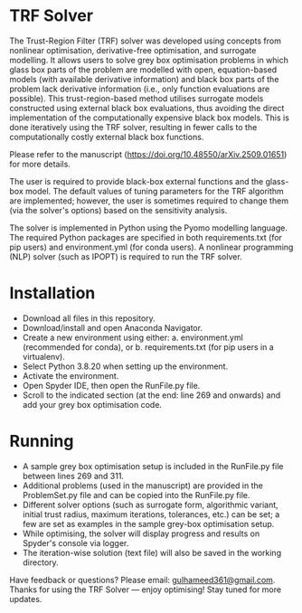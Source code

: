 # TRF Solver
The Trust-Region Filter (TRF) solver was developed using concepts from nonlinear optimisation, derivative-free optimisation, and surrogate modelling. It allows users to solve grey box optimisation problems in which glass box parts of the problem are modelled with open, equation-based models (with available derivative information) and black box parts of the problem lack derivative information (i.e., only function evaluations are possible). This trust-region-based method utilises surrogate models constructed using external black box evaluations, thus avoiding the direct implementation of the computationally expensive black box models. This is done iteratively using the TRF solver, resulting in fewer calls to the computationally costly external black box functions.

Please refer to the manuscript (https://doi.org/10.48550/arXiv.2509.01651) for more details.

The user is required to provide black-box external functions and the glass-box model. The default values of tuning parameters for the TRF algorithm are implemented; however, the user is sometimes required to change them (via the solver's options) based on the sensitivity analysis. 

The solver is implemented in Python using the Pyomo modelling language. The required Python packages are specified in both requirements.txt (for pip users) and environment.yml (for conda users). A nonlinear programming (NLP) solver (such as IPOPT) is required to run the TRF solver.

# Installation
- Download all files in this repository.
- Download/install and open Anaconda Navigator.
- Create a new environment using either:
  a. environment.yml (recommended for conda), or
  b. requirements.txt (for pip users in a virtualenv).
- Select Python 3.8.20 when setting up the environment.
- Activate the environment.
- Open Spyder IDE, then open the RunFile.py file.
- Scroll to the indicated section (at the end: line 269 and onwards) and add your grey box optimisation code.

# Running
- A sample grey box optimisation setup is included in the RunFile.py file between lines 269 and 311.
- Additional problems (used in the manuscript) are provided in the ProblemSet.py file and can be copied into the RunFile.py file.
- Different solver options (such as surrogate form, algorithmic variant, initial trust radius, maximum iterations, tolerances, etc.) can be set; a few are set as examples in the sample grey-box optimisation setup.
- While optimising, the solver will display progress and results on Spyder's console via logger.
- The iteration-wise solution (text file) will also be saved in the working directory.

Have feedback or questions? Please email: gulhameed361@gmail.com.
Thanks for using the TRF Solver — enjoy optimising!
Stay tuned for more updates.
